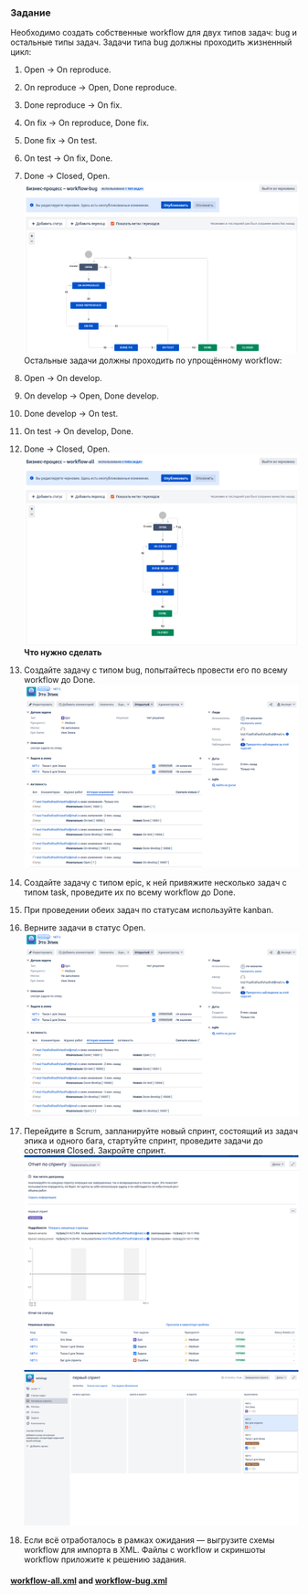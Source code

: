 ### Задание
Необходимо создать собственные workflow для двух типов задач: bug и остальные типы задач. Задачи типа bug должны проходить жизненный цикл:

1. Open -> On reproduce.
2. On reproduce -> Open, Done reproduce.
3. Done reproduce -> On fix.
4. On fix -> On reproduce, Done fix.
5. Done fix -> On test.
6. On test -> On fix, Done.
7. Done -> Closed, Open.
![wf_bug.png](img%2Fwf_bug.png)
Остальные задачи должны проходить по упрощённому workflow:

1. Open -> On develop.
2. On develop -> Open, Done develop.
3. Done develop -> On test.
4. On test -> On develop, Done.
5. Done -> Closed, Open.
![wf_all.png](img%2Fwf_all.png)
**Что нужно сделать**

1. Создайте задачу с типом bug, попытайтесь провести его по всему workflow до Done. 
![epic_tasks_move.png](img%2Fepic_tasks_move.png)
2. Создайте задачу с типом epic, к ней привяжите несколько задач с типом task, проведите их по всему workflow до Done. 
3. При проведении обеих задач по статусам используйте kanban.
4. Верните задачи в статус Open.
![epic_tasks_move.png](img%2Fepic_tasks_move.png) 
5. Перейдите в Scrum, запланируйте новый спринт, состоящий из задач эпика и одного бага, стартуйте спринт, проведите задачи до состояния Closed. Закройте спринт.
![sprint_1_done_1.png](img%2Fsprint_1_done_1.png)![sprint_1_done_2.png](img%2Fsprint_1_done_2.png)
6. Если всё отработалось в рамках ожидания — выгрузите схемы workflow для импорта в XML. Файлы с workflow и скриншоты workflow приложите к решению задания.
#### [workflow-all.xml](xml%2Fworkflow-all.xml) and [workflow-bug.xml](xml%2Fworkflow-bug.xml)

